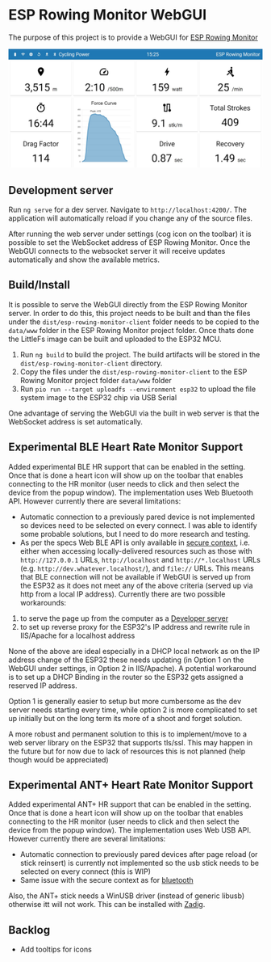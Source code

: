 # ESP Rowing Monitor WebGUI

The purpose of this project is to provide a WebGUI for [ESP Rowing Monitor](https://github.com/Abasz/ESPRowingMonitor)

![ESP Rowing Monitor WebGUI](docs/imgs/ESP-Rowing-Monitor-WebGUI.jpg)

## Development server

Run `ng serve` for a dev server. Navigate to `http://localhost:4200/`. The application will automatically reload if you change any of the source files.

After running the web server under settings (cog icon on the toolbar) it is possible to set the WebSocket address of ESP Rowing Monitor. Once the WebGUI connects to the websocket server it will receive updates automatically and show the available metrics.

## Build/Install

It is possible to serve the WebGUI directly from the ESP Rowing Monitor server. In order to do this, this project needs to be built and than the files under the `dist/esp-rowing-monitor-client` folder needs to be copied to the `data/www` folder in the ESP Rowing Monitor project folder. Once thats done the LittleFs image can be built and uploaded to the ESP32 MCU.

1. Run `ng build` to build the project. The build artifacts will be stored in the `dist/esp-rowing-monitor-client` directory.
2. Copy the files under the `dist/esp-rowing-monitor-client` to the ESP Rowing Monitor project folder `data/www` folder
3. Run `pio run --target uploadfs --environment esp32` to upload the file system image to the ESP32 chip via USB Serial

One advantage of serving the WebGUI via the built in web server is that the WebSocket address is set automatically.

## Experimental BLE Heart Rate Monitor Support

Added experimental BLE HR support that can be enabled in the setting. Once that is done a heart icon will show up on the toolbar that enables connecting to the HR monitor (user needs to click and then select the device from the popup window). The implementation uses Web Bluetooth API. However currently there are several limitations:

- Automatic connection to a previously pared device is not implemented so devices need to be selected on every connect. I was able to identify some probable solutions, but I need to do more research and testing.
- As per the specs Web BLE API is only available in [secure context](https://developer.mozilla.org/en-US/docs/Web/Security/Secure_Contexts), i.e. either when accessing locally-delivered resources such as those with `http://127.0.0.1` URLs, `http://localhost` and `http://*.localhost` URLs (e.g. `http://dev.whatever.localhost/`), and `file://` URLs. This means that BLE connection will not be available if WebGUI is served up from the ESP32 as it does not meet any of the above criteria (served up via http from a local IP address). Currently there are two possible workarounds:

1) to serve the page up from the computer as a [Developer server](#development-server)
2) to set up reverse proxy for the ESP32's IP address and rewrite rule in IIS/Apache for a localhost address

None of the above are ideal especially in a DHCP local network as on the IP address change of the ESP32 these needs updating (in Option 1 on the WebGUI under settings, in Option 2 in IIS/Apache). A potential workaround is to set up a DHCP Binding in the router so the ESP32 gets assigned a reserved IP address.

Option 1 is generally easier to setup but more cumbersome as the dev server needs starting every time, while option 2 is more complicated to set up initially but on the long term its more of a shoot and forget solution.

A more robust and permanent solution to this is to implement/move to a web server library on the ESP32 that supports tls/ssl. This may happen in the future but for now due to lack of resources this is not planned (help though would be appreciated)

## Experimental ANT+ Heart Rate Monitor Support

Added experimental ANT+ HR support that can be enabled in the setting. Once that is done a heart icon will show up on the toolbar that enables connecting to the HR monitor (user needs to click and then select the device from the popup window). The implementation uses Web USB API. However currently there are several limitations:

- Automatic connection to previously pared devices after page reload (or stick reinsert) is currently not implemented so the usb stick needs to be selected on every connect (this is WIP)
- Same issue with the secure context as for [bluetooth](#experimental-ble-heart-rate-monitor-support)

Also, the ANT+ stick needs a WinUSB driver (instead of generic libusb) otherwise itt will not work. This can be installed with [Zadig](https://zadig.akeo.ie/).

## Backlog

- Add tooltips for icons
